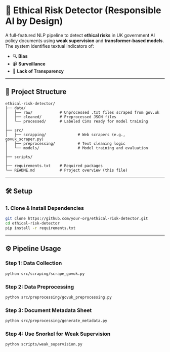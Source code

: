 # 🧠 Ethical Risk Detector (Responsible AI by Design)

A full-featured NLP pipeline to detect **ethical risks** in UK government AI policy documents using **weak supervision** and **transformer-based models**. The system identifies textual indicators of:

- 🔍 **Bias**
- 📹 **Surveillance**
- 🧾 **Lack of Transparency**

---

## 📁 Project Structure

```
ethical-risk-detector/
├── data/
│   ├── raw/            # Unprocessed .txt files scraped from gov.uk
│   ├── cleaned/        # Preprocessed JSON files
│   └── processed/      # Labeled CSVs ready for model training
│
├── src/
│   ├── scrapping/              # Web scrapers (e.g., govuk_scraper.py)
│   ├── preprocessing/          # Text cleaning logic
│   └── models/                 # Model training and evaluation
│
├── scripts/
│
├── requirements.txt    # Required packages
└── README.md           # Project overview (this file)
```

---

## 🛠️ Setup

### 1. Clone & Install Dependencies

```bash
git clone https://github.com/your-org/ethical-risk-detector.git
cd ethical-risk-detector
pip install -r requirements.txt
```

---

## ⚙️ Pipeline Usage

### Step 1: Data Collection

```bash
python src/scraping/scrape_govuk.py
```

### Step 2: Data Preprocessing

```bash
python src/preprocessing/govuk_preprocessing.py
```

### Step 3: Document Metadata Sheet

```bash
python src/preprocessing/generate_metadata.py
```

### Step 4: Use Snorkel for Weak Supervision

```bash
python scripts/weak_supervision.py
```
